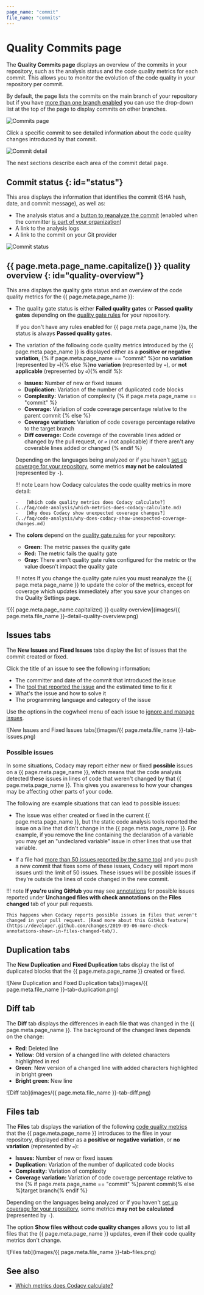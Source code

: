 ```yaml
---
page_name: "commit"
file_name: "commits"
---
```


# Quality Commits page

The **Quality Commits page** displays an overview of the commits in your repository, such as the analysis status and the code quality metrics for each commit. This allows you to monitor the evolution of the code quality in your repository per commit.

By default, the page lists the commits on the main branch of your repository but if you have [more than one branch enabled](../repositories-configure/managing-branches.md) you can use the drop-down list at the top of the page to display commits on other branches.

![Commits page](images/commits.png)

Click a specific commit to see detailed information about the code quality changes introduced by that commit.

![Commit detail](images/commits-detail.png)

The next sections describe each area of the commit detail page.

## Commit status {: id="status"}

This area displays the information that identifies the commit (SHA hash, date, and commit message), as well as:

-   The analysis status and a [button to reanalyze the commit](../faq/repositories/how-do-i-reanalyze-my-repository.md) (enabled when the committer [is part of your organization](../organizations/managing-people.md))
-   A link to the analysis logs
-   A link to the commit on your Git provider

![Commit status](images/commits-detail-status.png)

<!--quality-overview-start-->
## {{ page.meta.page_name.capitalize() }} quality overview {: id="quality-overview"}

This area displays the quality gate status and an overview of the code quality metrics for the {{ page.meta.page_name }}:

-   The quality gate status is either **Failed quality gates** or **Passed quality gates** depending on the [quality gate rules](../repositories-configure/adjusting-quality-gates.md) for your repository.

    If you don't have any rules enabled for {{ page.meta.page_name }}s, the status is always **Passed quality gates**.

-   The variation of the following code quality metrics introduced by the {{ page.meta.page_name }} is displayed either as a **positive or negative variation**, {% if page.meta.page_name == "commit" %}or **no variation** (represented by `=`){% else %}**no variation** (represented by `=`), or **not applicable** (represented by `∅`){% endif %}:

    -   **Issues:** Number of new or fixed issues
    -   **Duplication:** Variation of the number of duplicated code blocks
    -   **Complexity:** Variation of complexity
{% if page.meta.page_name == "commit" %}
    -   **Coverage:** Variation of code coverage percentage relative to the parent commit
{% else %}
    -   **Coverage variation:** Variation of code coverage percentage relative to the target branch
    -   **Diff coverage:** Code coverage of the coverable lines added or changed by the pull request, or `∅` (not applicable) if there aren't any coverable lines added or changed
{% endif %}

    Depending on the languages being analyzed or if you haven't [set up coverage for your repository](../coverage-reporter/index.md), some metrics **may not be calculated** (represented by `-`).

    !!! note
        Learn how Codacy calculates the code quality metrics in more detail:

        -   [Which code quality metrics does Codacy calculate?](../faq/code-analysis/which-metrics-does-codacy-calculate.md)
        -   [Why does Codacy show unexpected coverage changes?](../faq/code-analysis/why-does-codacy-show-unexpected-coverage-changes.md)

-   The **colors** depend on the [quality gate rules](../repositories-configure/adjusting-quality-gates.md) for your repository:

    -   **Green:** The metric passes the quality gate
    -   **Red:** The metric fails the quality gate
    -   **Gray:** There aren't quality gate rules configured for the metric or the value doesn't impact the quality gate

    !!! notes
        If you change the quality gate rules you must reanalyze the {{ page.meta.page_name }} to update the color of the metrics, except for coverage which updates immediately after you save your changes on the Quality Settings page.

<!-- vale off -->
![{{ page.meta.page_name.capitalize() }} quality overview](images/{{ page.meta.file_name }}-detail-quality-overview.png)
<!-- vale on -->
<!--quality-overview-end-->

<!--tabs-start-->
## Issues tabs

The **New Issues** and **Fixed Issues** tabs display the list of issues that the commit created or fixed.

Click the title of an issue to see the following information:

-   The committer and date of the commit that introduced the issue
-   The [tool that reported the issue](../getting-started/supported-languages-and-tools.md) and the estimated time to fix it
-   What's the issue and how to solve it
-   The programming language and category of the issue

Use the options in the cogwheel menu of each issue to [ignore and manage issues](issues.md#ignoring-and-managing-issues).

![New Issues and Fixed Issues tabs](images/{{ page.meta.file_name }}-tab-issues.png)

### Possible issues

In some situations, Codacy may report either new or fixed **possible** issues on a {{ page.meta.page_name }}, which means that the code analysis detected these issues in lines of code that weren't changed by that {{ page.meta.page_name }}. This gives you awareness to how your changes may be affecting other parts of your code.

The following are example situations that can lead to possible issues:

-   The issue was either created or fixed in the current {{ page.meta.page_name }}, but the static code analysis tools reported the issue on a line that didn't change in the {{ page.meta.page_name }}. For example, if you remove the line containing the declaration of a variable you may get an "undeclared variable" issue in other lines that use that variable.

-   If a file had [more than 50 issues reported by the same tool](../faq/code-analysis/does-codacy-place-limits-on-the-code-analysis.md) and you push a new commit that fixes some of these issues, Codacy will report more issues until the limit of 50 issues. These issues will be possible issues if they're outside the lines of code changed in the new commit.

!!! note
    **If you're using GitHub** you may see [annotations](../repositories-configure/integrations/github-integration.md#issue-annotations)  for possible issues reported under **Unchanged files with check annotations** on the **Files changed** tab of your pull requests.

    This happens when Codacy reports possible issues in files that weren't changed in your pull request. [Read more about this GitHub feature](https://developer.github.com/changes/2019-09-06-more-check-annotations-shown-in-files-changed-tab/).

## Duplication tabs

The **New Duplication** and **Fixed Duplication** tabs display the list of duplicated blocks that the {{ page.meta.page_name }} created or fixed.

![New Duplication and Fixed Duplication tabs](images/{{ page.meta.file_name }}-tab-duplication.png)

## Diff tab

The **Diff** tab displays the differences in each file that was changed in the {{ page.meta.page_name }}. The background of the changed lines depends on the change:

-   **Red**: Deleted line
-   **Yellow**: Old version of a changed line with deleted characters highlighted in red
-   **Green**: New version of a changed line with added characters highlighted in bright green
-   **Bright green**: New line

<!-- vale off -->
![Diff tab](images/{{ page.meta.file_name }}-tab-diff.png)
<!-- vale on -->

## Files tab

The **Files** tab displays the variation of the following [code quality metrics](../faq/code-analysis/which-metrics-does-codacy-calculate.md) that the {{ page.meta.page_name }} introduces to the files in your repository, displayed either as a **positive or negative variation**, or **no variation** (represented by `=`):

-   **Issues:** Number of new or fixed issues
-   **Duplication:** Variation of the number of duplicated code blocks
-   **Complexity:** Variation of complexity
-   **Coverage variation:** Variation of code coverage percentage relative to the {% if page.meta.page_name == "commit" %}parent commit{% else %}target branch{% endif %}

Depending on the languages being analyzed or if you haven't [set up coverage for your repository](../coverage-reporter/index.md), some metrics **may not be calculated** (represented by `-`).

The option **Show files without code quality changes** allows you to list all files that the {{ page.meta.page_name }} updates, even if their code quality metrics don't change.

<!-- vale off -->
![Files tab](images/{{ page.meta.file_name }}-tab-files.png)
<!-- vale on -->
<!--tabs-end-->

## See also

-   [Which metrics does Codacy calculate?](../faq/code-analysis/which-metrics-does-codacy-calculate.md)

